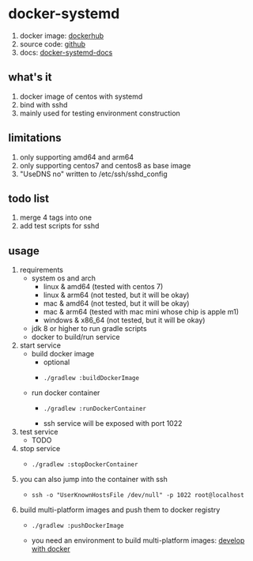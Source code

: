 # docker-systemd

1. docker image: [dockerhub](https://hub.docker.com/r/wangz2019/docker-systemd)
2. source code: [github](https://github.com/ben-wangz/docker-systemd)
3. docs: [docker-systemd-docs](https://ben-wangz.github.io/docker-systemd/index.html)

## what's it

1. docker image of centos with systemd
2. bind with sshd
3. mainly used for testing environment construction

## limitations

1. only supporting amd64 and arm64
2. only supporting centos7 and centos8 as base image
3. "UseDNS no" written to /etc/ssh/sshd_config

## todo list

1. merge 4 tags into one
2. add test scripts for sshd

## usage

1. requirements
    * system os and arch
        + linux & amd64 (tested with centos 7)
        + linux & arm64 (not tested, but it will be okay)
        + mac & amd64 (not tested, but it will be okay)
        + mac & arm64 (tested with mac mini whose chip is apple m1)
        + windows & x86_64 (not tested, but it will be okay)
    * jdk 8 or higher to run gradle scripts
    * docker to build/run service
2. start service
    * build docker image
        + optional
        + ```shell
          ./gradlew :buildDockerImage
          ```
    * run docker container
        + ```shell
          ./gradlew :runDockerContainer
          ```
        + ssh service will be exposed with port 1022
3. test service
    * TODO
4. stop service
    * ```shell
      ./gradlew :stopDockerContainer
      ```
5. you can also jump into the container with ssh
    * ```shell
      ssh -o "UserKnownHostsFile /dev/null" -p 1022 root@localhost
      ```
6. build multi-platform images and push them to docker registry
    * ```shell
      ./gradlew :pushDockerImage
      ```
    * you need an environment to build multi-platform
      images: [develop with docker](https://blog.geekcity.tech/#/docs/develop.with.docker)
